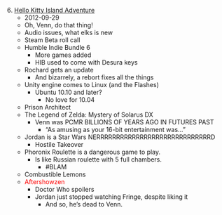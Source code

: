 6. [Hello Kitty Island Adventure](https://linuxgamecast.com/2012/10/linuxgamecast-weekly-ep05-hello-kitty-island-adventure/)
   * 2012-09-29
   * Oh, Venn, do that thing!
   * Audio issues, what elks is new
   * Steam Beta roll call
   * Humble Indie Bundle 6
      * More games added
      * HIB used to come with Desura keys
   * Rochard gets an update
      * And bizarrely, a rebort fixes all the things
   * Unity engine comes to Linux (and the Flashes)
      * Ubuntu 10.10 and later?
         * No love for 10.04
   * Prison Architect
   * The Legend of Zelda: Mystery of Solarus DX
      * Venn was PCMR BILLIONS OF YEARS AGO IN FUTURES PAST
         * “As amusing as your 16-bit entertainment was…”
   * Jordan is a Star Wars NERRRRRRRRRRRRRRRRRRRRRRRRRRRRRD
      * Hostile Takeover
   * Phoronix Roulette is a dangerous game to play.
      * Is like Russian roulette with 5 full chambers.
         * #BLAM
   * Combustible Lemons
   * <span style="color:red">Aftershowzen</span>
      * Doctor Who spoilers
      * Jordan just stopped watching Fringe, despite liking it
         * And so, he’s dead to Venn.
